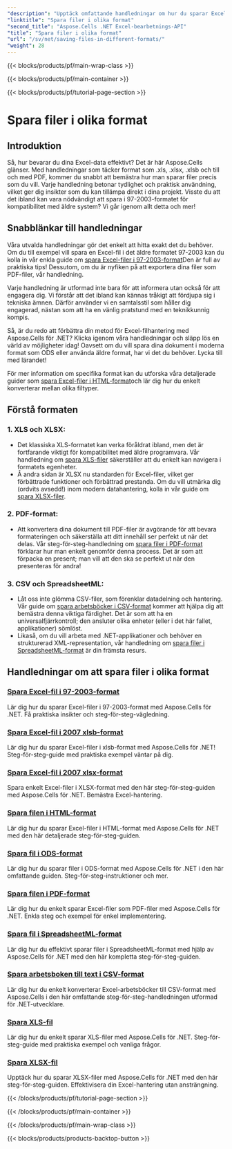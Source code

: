 ```yaml
---
"description": "Upptäck omfattande handledningar om hur du sparar Excel-filer i olika format med Aspose.Cells för .NET. Förbättra dina Excel-kunskaper."
"linktitle": "Spara filer i olika format"
"second_title": "Aspose.Cells .NET Excel-bearbetnings-API"
"title": "Spara filer i olika format"
"url": "/sv/net/saving-files-in-different-formats/"
"weight": 28
---
```


{{< blocks/products/pf/main-wrap-class >}}

{{< blocks/products/pf/main-container >}}

{{< blocks/products/pf/tutorial-page-section >}}

# Spara filer i olika format

## Introduktion

Så, hur bevarar du dina Excel-data effektivt? Det är här Aspose.Cells glänser. Med handledningar som täcker format som .xls, .xlsx, .xlsb och till och med PDF, kommer du snabbt att bemästra hur man sparar filer precis som du vill. Varje handledning betonar tydlighet och praktisk användning, vilket ger dig insikter som du kan tillämpa direkt i dina projekt. Visste du att det ibland kan vara nödvändigt att spara i 97-2003-formatet för kompatibilitet med äldre system? Vi går igenom allt detta och mer!

## Snabblänkar till handledningar
Våra utvalda handledningar gör det enkelt att hitta exakt det du behöver. Om du till exempel vill spara en Excel-fil i det äldre formatet 97-2003 kan du kolla in vår enkla guide om [spara Excel-filer i 97-2003-format](./save-excel-file-in-97-2003-format/)Den är full av praktiska tips! Dessutom, om du är nyfiken på att exportera dina filer som PDF-filer, vår handledning.

Varje handledning är utformad inte bara för att informera utan också för att engagera dig. Vi förstår att det ibland kan kännas tråkigt att fördjupa sig i tekniska ämnen. Därför använder vi en samtalsstil som håller dig engagerad, nästan som att ha en vänlig pratstund med en teknikkunnig kompis.

Så, är du redo att förbättra din metod för Excel-filhantering med Aspose.Cells för .NET? Klicka igenom våra handledningar och släpp lös en värld av möjligheter idag! Oavsett om du vill spara dina dokument i moderna format som ODS eller använda äldre format, har vi det du behöver. Lycka till med lärandet! 

För mer information om specifika format kan du utforska våra detaljerade guider som [spara Excel-filer i HTML-format](./save-file-in-html-format/)och lär dig hur du enkelt konverterar mellan olika filtyper.

## Förstå formaten

### 1. XLS och XLSX: 
- Det klassiska XLS-formatet kan verka föråldrat ibland, men det är fortfarande viktigt för kompatibilitet med äldre programvara. Vår handledning om [spara XLS-filer](./save-xls-file/) säkerställer att du enkelt kan navigera i formatets egenheter. 
- Å andra sidan är XLSX nu standarden för Excel-filer, vilket ger förbättrade funktioner och förbättrad prestanda. Om du vill utmärka dig (ordvits avsedd!) inom modern datahantering, kolla in vår guide om [spara XLSX-filer](./save-xlsx-file/).

### 2. PDF-format:
- Att konvertera dina dokument till PDF-filer är avgörande för att bevara formateringen och säkerställa att ditt innehåll ser perfekt ut när det delas. Vår steg-för-steg-handledning om [spara filer i PDF-format](./save-file-in-pdf-format/) förklarar hur man enkelt genomför denna process. Det är som att förpacka en present; man vill att den ska se perfekt ut när den presenteras för andra!

### 3. CSV och SpreadsheetML:
- Låt oss inte glömma CSV-filer, som förenklar datadelning och hantering. Vår guide om [spara arbetsböcker i CSV-format](./save-workbook-to-text-csv-format/) kommer att hjälpa dig att bemästra denna viktiga färdighet. Det är som att ha en universalfjärrkontroll; den ansluter olika enheter (eller i det här fallet, applikationer) sömlöst.
- Likaså, om du vill arbeta med .NET-applikationer och behöver en strukturerad XML-representation, vår handledning om [spara filer i SpreadsheetML-format](./save-file-in-spreadsheetml-format/) är din främsta resurs.

## Handledningar om att spara filer i olika format
### [Spara Excel-fil i 97-2003-format](./save-excel-file-in-97-2003-format/)
Lär dig hur du sparar Excel-filer i 97-2003-format med Aspose.Cells för .NET. Få praktiska insikter och steg-för-steg-vägledning.
### [Spara Excel-fil i 2007 xlsb-format](./save-excel-file-in-2007-xlsb-format/)
Lär dig hur du sparar Excel-filer i xlsb-format med Aspose.Cells för .NET! Steg-för-steg-guide med praktiska exempel väntar på dig.
### [Spara Excel-fil i 2007 xlsx-format](./save-excel-file-in-2007-xlsx-format/)
Spara enkelt Excel-filer i XLSX-format med den här steg-för-steg-guiden med Aspose.Cells för .NET. Bemästra Excel-hantering.
### [Spara filen i HTML-format](./save-file-in-html-format/)
Lär dig hur du sparar Excel-filer i HTML-format med Aspose.Cells för .NET med den här detaljerade steg-för-steg-guiden.
### [Spara fil i ODS-format](./save-file-in-ods-format/)
Lär dig hur du sparar filer i ODS-format med Aspose.Cells för .NET i den här omfattande guiden. Steg-för-steg-instruktioner och mer.
### [Spara filen i PDF-format](./save-file-in-pdf-format/)
Lär dig hur du enkelt sparar Excel-filer som PDF-filer med Aspose.Cells för .NET. Enkla steg och exempel för enkel implementering.
### [Spara fil i SpreadsheetML-format](./save-file-in-spreadsheetml-format/)
Lär dig hur du effektivt sparar filer i SpreadsheetML-format med hjälp av Aspose.Cells för .NET med den här kompletta steg-för-steg-guiden.
### [Spara arbetsboken till text i CSV-format](./save-workbook-to-text-csv-format/)
Lär dig hur du enkelt konverterar Excel-arbetsböcker till CSV-format med Aspose.Cells i den här omfattande steg-för-steg-handledningen utformad för .NET-utvecklare.
### [Spara XLS-fil](./save-xls-file/)
Lär dig hur du enkelt sparar XLS-filer med Aspose.Cells för .NET. Steg-för-steg-guide med praktiska exempel och vanliga frågor.
### [Spara XLSX-fil](./save-xlsx-file/)
Upptäck hur du sparar XLSX-filer med Aspose.Cells för .NET med den här steg-för-steg-guiden. Effektivisera din Excel-hantering utan ansträngning.

{{< /blocks/products/pf/tutorial-page-section >}}

{{< /blocks/products/pf/main-container >}}

{{< /blocks/products/pf/main-wrap-class >}}

{{< blocks/products/products-backtop-button >}}